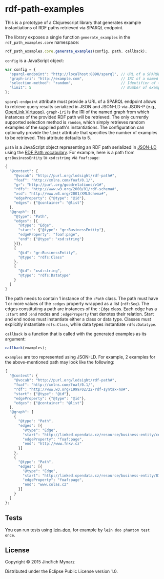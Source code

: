 # rdf-path-examples

This is a prototype of a Clojurescript library that generates example instantiations of RDF paths retrieved via SPARQL endpoint.

The library exposes a single function `generate_examples` in the `rdf_path_examples.core` namespace:

```js
rdf_path_examples.core.generate_examples(config, path, callback);
```

`config` is a JavaScript object:

```js
var config = {
  "sparql-endpoint": "http://localhost:8890/sparql", // URL of a SPARQL endpoint
  "graph-iri": "http://example.com",                 // IRI of a named graph to query
  "selection-method": "random",                      // Identifier of the method for selecting examples 
  "limit": 5                                         // Number of examples to retrieve
};
```

`sparql-endpoint` attribute must provide a URL of a SPARQL endpoint allows to retrieve query results serialized in JSON and JSON-LD via JSON-P (e.g., [OpenLink Virtuoso](https://github.com/openlink/virtuoso-opensource)). `graph-iri` is the IRI of the named graph from which instances of the provided RDF path will be retrieved. The only currently supported selection method is `random`, which simply retrieves random examples of the supplied path's instantiations. The configuration can optionally provide the `limit` attribute that specifies the number of examples to be retrieved. This attribute defaults to 5.

`path` is a JavaScript object representing an RDF path serialized in [JSON-LD](http://json-ld.org/) using the [RDF Path vocabulary](https://github.com/jindrichmynarz/rdf-path-examples/blob/master/resources/rdf_path.ttl). For example, here is a path from `gr:BusinessEntity` to `xsd:string` via `foaf:page`:

```js
{
  "@context": {
    "@vocab": "http://purl.org/lodsight/rdf-path#",
    "foaf": "http://xmlns.com/foaf/0.1/",
    "gr": "http://purl.org/goodrelations/v1#",
    "rdfs": "http://www.w3.org/2000/01/rdf-schema#",
    "xsd": "http://www.w3.org/2001/XMLSchema#",
    "edgeProperty": {"@type": "@id"},
    "edges": {"@container": "@list"}
  },
  "@graph": [{
    "@type": "Path",
    "edges": [{
      "@type": "Edge",
      "start": {"@type": "gr:BusinessEntity"},
      "edgeProperty": "foaf:page",
      "end": {"@type": "xsd:string"}
    }]},
    {
      "@id": "gr:BusinessEntity",
      "@type": "rdfs:Class"
    },
    {
      "@id": "xsd:string",
      "@type": "rdfs:Datatype"
    }
  ]
}
```

The path needs to contain 1 instance of the `:Path` class. The path must have 1 or more values of the `:edges` property wrapped as a list (`rdf:Seq`). The edges constituting a path are instances of the `:Edge` class. Each edge has a `:start` and `:end` nodes and `:edgeProperty` that denotes their relation. Start and end nodes must instantiate either a class or data type. Classes must explicitly instantiate `rdfs:Class`, while data types instantiate `rdfs:Datatype`. 

`callback` is a function that is called with the generated examples as its argument:

```js
callback(examples);
```

`examples` are too represented using JSON-LD. For example, 2 examples for the above-mentioned path may look like the following:

```js
{
  "@context": {
    "@vocab": "http://purl.org/lodsight/rdf-path#",
    "foaf": "http://xmlns.com/foaf/0.1/",
    "rdf": "http://www.w3.org/1999/02/22-rdf-syntax-ns#",
    "start": {"@type": "@id"},
    "edgeProperty": {"@type": "@id"},
    "edges": {"@container": "@list"}
  },
  "@graph": [
    {
      "@type": "Path",
      "edges": [{
        "@type": "Edge",
        "start": "http://linked.opendata.cz/resource/business-entity/ce177c67-6be4-4f26-90ea-c267466d0dfd",
        "edgeProperty": "foaf:page",
        "end": "http://www.fnkv.cz"
      }]
    },
    {
      "@type": "Path",
      "edges": [{
        "@type": "Edge",
        "start": "http://linked.opendata.cz/resource/business-entity/81c5edb3-ac84-47c3-9a3c-f3fe5c492cd1",
        "edgeProperty": "foaf:page",
        "end": "www.colas.cz"
      }]
    }
  ]
};
```

## Tests

You can run tests using [lein-doo](https://github.com/bensu/doo), for example by `lein doo phantom test once`.

## License

Copyright © 2015 Jindřich Mynarz

Distributed under the Eclipse Public License version 1.0. 
